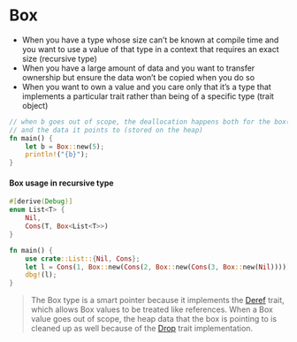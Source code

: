 # Box

- When you have a type whose size can’t be known at compile time and you want to use a value of that type in a context that requires an exact size (recursive type)
- When you have a large amount of data and you want to transfer ownership but ensure the data won’t be copied when you do so
- When you want to own a value and you care only that it’s a type that implements a particular trait rather than being of a specific type (trait object)

```rust
// when b goes out of scope, the deallocation happens both for the box(sotred on the stack)
// and the data it points to (stored on the heap)
fn main() {
    let b = Box::new(5);
    println!("{b}");
}
```

#### Box usage in recursive type
```rust 
#[derive(Debug)]
enum List<T> {
    Nil,
    Cons(T, Box<List<T>>)
}

fn main() {
    use crate::List::{Nil, Cons};
    let l = Cons(1, Box::new(Cons(2, Box::new(Cons(3, Box::new(Nil))))));
    dbg!(l); 
}
```

> The Box<T> type is a smart pointer because it implements the [Deref](https://doc.rust-lang.org/std/ops/trait.Deref.html) trait, which allows Box<T> values to be treated like references. When a Box<T> value goes out of scope, the heap data that the box is pointing to is cleaned up as well because of the [Drop](https://doc.rust-lang.org/std/mem/fn.drop.html) trait implementation. 
